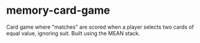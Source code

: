 # memory-card-game
Card game where "matches" are scored when a player selects two cards of equal value, ignoring suit. Built using the MEAN stack.
